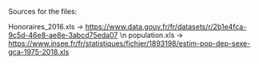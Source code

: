 Sources for the files:

Honoraires_2016.xls -> https://www.data.gouv.fr/fr/datasets/r/2b1e4fca-9c5d-46e8-ae8e-3abcd75eda07 \n
population.xls -> https://www.insee.fr/fr/statistiques/fichier/1893198/estim-pop-dep-sexe-gca-1975-2018.xls
